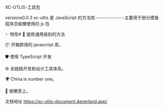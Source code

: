 XC-UTLIS-工具包

versions0.0.3
xc-utlis 是 JavaScript 的方法库---------------主要用于部分摸鱼程序员偷懒使用的 js 包

✨ 特性#
🌈 提炼通用级别的方法

📦 开箱即用的 javascript 库。

🛡 使用 TypeScript 开发

⚙️ 全链路开发和设计工具体系。

🌍 China is number one。

🎨 偷懒至上。

文档地址 https://xc-utlis-document.4everland.app/
